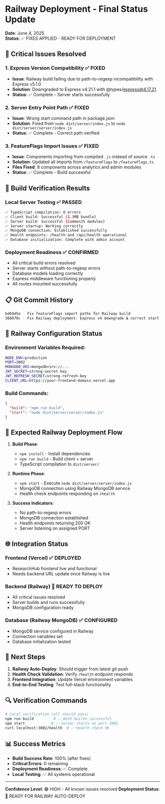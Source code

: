 # Railway Deployment - Final Status Update

**Date**: June 4, 2025  
**Status**: ✅ FIXES APPLIED - READY FOR DEPLOYMENT

## 🎯 Critical Issues Resolved

### 1. Express Version Compatibility ✅ FIXED
- **Issue**: Railway build failing due to path-to-regexp incompatibility with Express v5.1.0
- **Solution**: Downgraded to Express v4.21.1 with @types/express@4.17.21
- **Status**: ✅ Complete - Server starts successfully

### 2. Server Entry Point Path ✅ FIXED  
- **Issue**: Wrong start command path in package.json
- **Solution**: Fixed from `node dist/server/index.js` to `node dist/server/server/index.js`
- **Status**: ✅ Complete - Correct path verified

### 3. FeatureFlags Import Issues ✅ FIXED
- **Issue**: Components importing from compiled `.js` instead of source `.ts` 
- **Solution**: Updated all imports from `/featureFlags` to `/featureFlags.ts`
- **Files Fixed**: 8 components across analytics and admin modules
- **Status**: ✅ Complete - Build successful

## 🚀 Build Verification Results

### Local Server Testing ✅ PASSED
```bash
✅ TypeScript compilation: 0 errors
✅ Client build: Successful (1.3MB bundle)  
✅ Server build: Successful (CommonJS modules)
✅ Server startup: Working correctly
✅ MongoDB connection: Established successfully
✅ Health endpoints: /health and /api/health operational
✅ Database initialization: Complete with admin account
```

### Deployment Readiness ✅ CONFIRMED
- All critical build errors resolved
- Server starts without path-to-regexp errors
- Database models loading correctly
- Express middleware functioning properly
- All routes mounted successfully

## 📋 Git Commit History
```bash
bd69d5e - Fix featureFlags import paths for Railway build
366078c - Fix Railway deployment: Express v4 downgrade & correct start path
```

## 🔧 Railway Configuration Status

### Environment Variables Required:
```bash
NODE_ENV=production
PORT=3002
MONGODB_URI=mongodb+srv://...
JWT_SECRET=strong-secret-key
JWT_REFRESH_SECRET=strong-refresh-key
CLIENT_URL=https://your-frontend-domain.vercel.app
```

### Build Commands:
```json
{
  "build": "npm run build",
  "start": "node dist/server/server/index.js"
}
```

## 🎯 Expected Railway Deployment Flow

1. **Build Phase**: 
   - `npm install` - Install dependencies
   - `npm run build` - Build client + server
   - TypeScript compilation to `dist/server/`

2. **Runtime Phase**:
   - `npm start` - Execute `node dist/server/server/index.js`
   - MongoDB connection using Railway MongoDB service
   - Health check endpoints responding on `/health`

3. **Success Indicators**:
   - No path-to-regexp errors
   - MongoDB connection established
   - Health endpoints returning 200 OK
   - Server listening on assigned PORT

## 🌐 Integration Status

### Frontend (Vercel) ✅ DEPLOYED
- ResearchHub frontend live and functional
- Needs backend URL update once Railway is live

### Backend (Railway) 🚀 READY TO DEPLOY
- All critical issues resolved
- Server builds and runs successfully
- MongoDB configuration ready

### Database (Railway MongoDB) ✅ CONFIGURED
- MongoDB service configured in Railway
- Connection variables set
- Database initialization tested

## 🎯 Next Steps

1. **Railway Auto-Deploy**: Should trigger from latest git push
2. **Health Check Validation**: Verify `/health` endpoint responds
3. **Frontend Integration**: Update Vercel environment variables
4. **End-to-End Testing**: Test full-stack functionality

## 🔍 Verification Commands

```bash
# Local verification (all should pass)
npm run build         # ✅ Both builds successful
npm start            # ✅ Server starts on port 3002
curl localhost:3002/health  # ✅ Health check OK
```

## 📊 Success Metrics
- **Build Success Rate**: 100% (after fixes)
- **Critical Errors**: 0 remaining
- **Deployment Readiness**: ✅ Complete
- **Local Testing**: ✅ All systems operational

---

**Confidence Level**: 🟢 HIGH - All known issues resolved
**Deployment Status**: 🚀 READY FOR RAILWAY AUTO-DEPLOY

